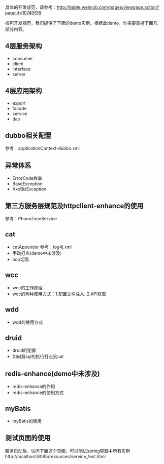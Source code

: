 具体的开发规范，请参考：http://bable.weimob.com/pages/viewpage.action?pageId=10749316

按照开发规范，我们提供了下面的demo实例，根据此demo，你需要掌握下面几部分内容。

## 4层服务架构
* consumer
* client
* interface
* server

## 4层应用架构
* export
* facade
* service
* dao

## dubbo相关配置
参考：applicationContext-dubbo.xml

## 异常体系
* ErrorCode枚举
* BaseException
* XxxBizException

## 第三方服务层规范及httpclient-enhance的使用
参考：PhoneZoneService

## cat
* catAppender 参考：log4j.xml
* 手动打点(demo中未涉及)
* aop切面

## wcc
* wcc的工作原理
* wcc的两种使用方式：1,配置文件注入; 2,API获取

## wdd
* wdd的使用方式

## druid
* druid的配置
* 如何将sql的执行打点到cat

## redis-enhance(demo中未涉及)
* redis-enhance的作用
* redis-enhance的使用方式

## myBatis
* myBatis的使用

## 测试页面的使用
服务启动后，访问下面这个页面，可以测试spring容器中所有实例
http://localhost:8085/resources/service_test.html